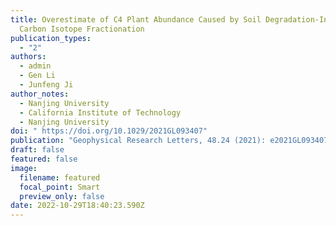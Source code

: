 ```yaml
---
title: Overestimate of C4 Plant Abundance Caused by Soil Degradation-Induced
  Carbon Isotope Fractionation
publication_types:
  - "2"
authors:
  - admin
  - Gen Li
  - Junfeng Ji
author_notes:
  - Nanjing University
  - California Institute of Technology
  - Nanjing University
doi: " https://doi.org/10.1029/2021GL093407"
publication: "Geophysical Research Letters, 48.24 (2021): e2021GL093407"
draft: false
featured: false
image:
  filename: featured
  focal_point: Smart
  preview_only: false
date: 2022-10-29T18:40:23.590Z
---
```

